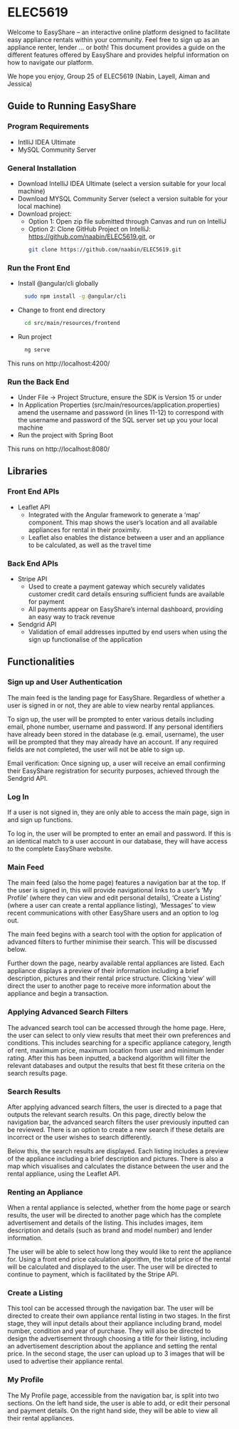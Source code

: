 # ELEC5619

Welcome to EasyShare – an interactive online platform designed to facilitate easy appliance rentals within your community. Feel free to sign up as an appliance renter, lender … or both! This document provides a guide on the different features offered by EasyShare and provides helpful information on how to navigate our platform. 


We hope you enjoy,
Group 25 of ELEC5619 (Nabin, Layell, Aiman and Jessica) 

## Guide to Running EasyShare 

### Program Requirements
* IntlliJ IDEA Ultimate 
* MySQL Community Server 

### General Installation 
* Download IntelliJ IDEA Ultimate (select a version suitable for your local machine)
* Download MYSQL Community Server (select a version suitable for your local machine) 
* Download project:
  * Option 1: Open zip file submitted through Canvas and run on IntelliJ
  * Option 2: Clone GitHub Project on IntelliJ: https://github.com/naabin/ELEC5619.git, or 
      ```bash
      git clone https://github.com/naabin/ELEC5619.git
      
### Run the Front End 
* Install @angular/cli globally
    ```bash
      sudo npm install -g @angular/cli
* Change to front end directory
    ```bash
      cd src/main/resources/frontend
* Run project
    ```bash
      ng serve
This runs on http://localhost:4200/ 

### Run the Back End 
* Under File -> Project Structure, ensure the SDK is Version 15 or under
* In Application Properties (src/main/resources/application.properties) amend the username and password (in lines 11-12) to correspond with the username and password of the SQL server set up you your local machine 
* Run the project with Spring Boot

This runs on http://localhost:8080/ 

## Libraries 

### Front End APIs
* Leaflet API
  * Integrated with the Angular framework to generate a ‘map’ component. This map shows the user’s location and all available appliances for rental in their proximity. 
  * Leaflet also enables the distance between a user and an appliance to be calculated, as well as the travel time
  
### Back End APIs
* Stripe API 
  * Used to create a payment gateway which securely validates customer credit card details ensuring sufficient funds are available for payment
  * All payments appear on EasyShare’s internal dashboard, providing an easy way to track revenue
* Sendgrid API
  * Validation of email addresses inputted by end users when using the sign up functionalise of the application
  
## Functionalities 

### Sign up and User Authentication

The main feed is the landing page for EasyShare. Regardless of whether a user is signed in or not, they are able to view nearby rental appliances. 

To sign up, the user will be prompted to enter various details including email, phone number, username and password. If any personal identifiers have already been stored in the database (e.g. email, username), the user will be prompted that they may already have an account. If any required fields are not completed, the user will not be able to sign up. 

Email verification: Once signing up, a user will receive an email confirming their EasyShare registration for security purposes, achieved through the Sendgrid API. 

### Log In 

If a user is not signed in, they are only able to access the main page, sign in and sign up functions. 

To log in, the user will be prompted to enter an email and password. If this is an identical match to a user account in our database, they will have access to the complete EasyShare website. 

### Main Feed

The main feed (also the home page) features a navigation bar at the top. If the user is signed in, this will provide navigational links to a user’s ‘My Profile’ (where they can view and edit personal details), ‘Create a Listing’ (where a user can create a rental appliance listing), ‘Messages’ to view recent communications with other EasyShare users and an option to log out. 

The main feed begins with a search tool with the option for application of advanced filters to further minimise their search. This will be discussed below. 

Further down the page, nearby available rental appliances are listed. Each appliance displays a preview of their information including a brief description, pictures and their rental price structure. Clicking ‘view’ will direct the user to another page to receive more information about the appliance and begin a transaction.  

### Applying Advanced Search Filters 

The advanced search tool can be accessed through the home page. Here, the user can select to only view results that meet their own preferences and conditions. This includes searching for a specific appliance category, length of rent, maximum price, maximum location from user and minimum lender rating. After this has been inputted, a backend algorithm will filter the relevant databases and output the results that best fit these criteria on the search results page. 

### Search Results 

After applying advanced search filters, the user is directed to a page that outputs the relevant search results. On this page, directly below the navigation bar, the advanced search filters the user previously inputted can be reviewed. There is an option to create a new search if these details are incorrect or the user wishes to search differently. 

Below this, the search results are displayed. Each listing includes a preview of the appliance including a brief description and pictures. There is also a map which visualises and calculates the distance between the user and the rental appliance, using the Leaflet API.

### Renting an Appliance 

When a rental appliance is selected, whether from the home page or search results, the user will be directed to another page which has the complete advertisement and details of the listing. This includes images, item description and details (such as brand and model number) and lender information. 

The user will be able to select how long they would like to rent the appliance for. Using a front end price calculation algorithm, the total price of the rental will be calculated and displayed to the user. The user will be directed to continue to payment, which is facilitated by the Stripe API. 

### Create a Listing 

This tool can be accessed through the navigation bar. The user will be directed to create their own appliance rental listing in two stages. In the first stage, they will input details about their appliance including brand, model number, condition and year of purchase. They will also be directed to design the advertisement through choosing a title for their listing, including an advertisement description about the appliance and setting the rental price. In the second stage, the user can upload up to 3 images that will be used to advertise their appliance rental. 

### My Profile

The My Profile page, accessible from the navigation bar, is split into two sections. On the left hand side, the user is able to add, or edit their personal and payment details. On the right hand side, they will be able to view all their rental appliances.    



